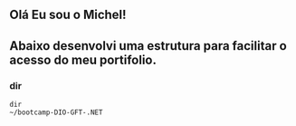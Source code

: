 ## Olá Eu sou o Michel! 
## Abaixo desenvolvi uma estrutura para facilitar o acesso do meu portifolio.
### dir
```
dir
~/bootcamp-DIO-GFT-.NET





```
     

